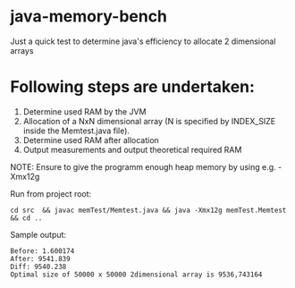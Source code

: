 # java-memory-bench
Just a quick test to determine java's efficiency to allocate 2 dimensional arrays

# Following steps are undertaken:
1. Determine used RAM by the JVM
2. Allocation of a NxN dimensional array (N is specified by INDEX_SIZE inside the Memtest.java file).
3. Determine used RAM after allocation
4. Output measurements and output theoretical required RAM

NOTE:
Ensure to give the programm enough heap memory by using e.g. -Xmx12g

Run from project root:
```
cd src  && javac memTest/Memtest.java && java -Xmx12g memTest.Memtest && cd .. 
```

Sample output:
```
Before: 1.600174
After: 9541.839
Diff: 9540.238
Optimal size of 50000 x 50000 2dimensional array is 9536,743164
```